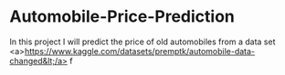 # Automobile-Price-Prediction
 In this project I will predict the price of old automobiles from a data set &lt;a>https://www.kaggle.com/datasets/premptk/automobile-data-changed&lt;/a>  f 
